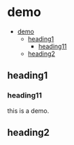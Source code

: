 # demo

<!-- TOC -->

- [demo](#demo)
  - [heading1](#heading1)
    - [heading11](#heading11)
  - [heading2](#heading2)

<!-- /TOC -->

## heading1

### heading11

this is a demo.

## heading2
